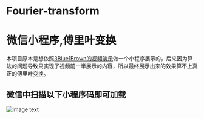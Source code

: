 # Fourier-transform
微信小程序,傅里叶变换
=====
本项目原本是想依照[3Blue1Brown的视频演示](https://www.bilibili.com/video/av19141078)做一个小程序展示的，后来因为算法的问题导致只实现了视频前一半展示的内容，所以最终展示出来的效果算不上真正的傅里叶变换。


微信中扫描以下小程序码即可加载
------------
![Image text](https://raw.githubusercontent.com/devilvalley/Fourier-transform/master/gh_7174ab4acd3d_258.jpg)
